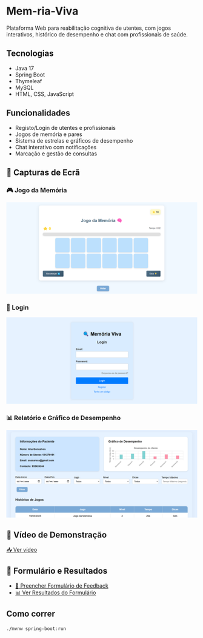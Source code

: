 # Mem-ria-Viva

Plataforma Web para reabilitação cognitiva de utentes, com jogos interativos, histórico de desempenho e chat com profissionais de saúde.

## Tecnologias
- Java 17
- Spring Boot
- Thymeleaf
- MySQL
- HTML, CSS, JavaScript

## Funcionalidades
- Registo/Login de utentes e profissionais
- Jogos de memória e pares
- Sistema de estrelas e gráficos de desempenho
- Chat interativo com notificações
- Marcação e gestão de consultas

## 📸 Capturas de Ecrã

### 🎮 Jogo da Memória
![Jogo da Memória](Imagens/jogo_memoria.png)

### 🔐 Login
![Login](Imagens/login.png)

### 📊 Relatório e Gráfico de Desempenho
![Relatório do Paciente](Imagens/relatorio.png)

## 🎥 Vídeo de Demonstração

[📥 Ver vídeo](recursos/video_demo.mp4)

## 📄 Formulário e Resultados

- [📝 Preencher Formulário de Feedback](https://docs.google.com/forms/d/e/1FAIpQLSferUrsdSLRj1yG2MzDKiLmkZied8DyYbxyIGihtFtJ7Hvoyw/viewform)
- [📊 Ver Resultados do Formulário](https://docs.google.com/spreadsheets/d/19V6dfSEH0oyOEfZeBk3ovc9T4ORFfNjUMwLp5Y8CpDQ/edit?gid=2039058133#gid=2039058133)

## Como correr
```bash
./mvnw spring-boot:run
